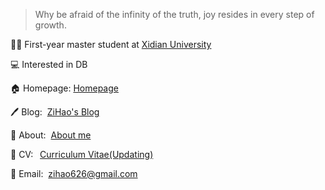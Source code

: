 > Why be afraid of the infinity of the truth, joy resides in every step of growth.

🧑‍🎓 First-year master student at [Xidian University](https://www.xidian.edu.cn/)

💻 Interested in DB

🏠 Homepage: [Homepage](https://zihao256.github.io/ZiHao256.com/)

🖊️ Blog: &nbsp;[ZiHao's Blog](https://zihao256.github.io/)

👤 About: &nbsp;[About me](https://zihao256.github.io/about/)

📄 CV: &ensp;[Curriculum Vitae(Updating)](https://zihao256.github.io/ZiHao256.com/Awesome_CV.pdf)

📮 Email: &nbsp;[zihao626@gmail.com](mailto:zihao626@gmail.com)
